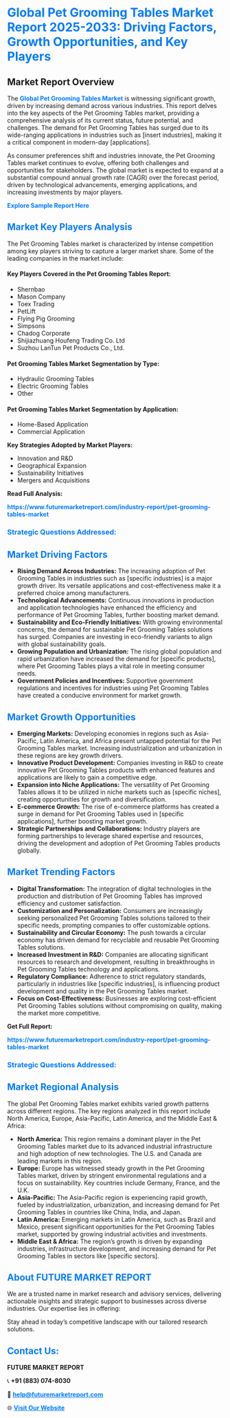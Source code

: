 <h1 style="color: #007BFF;">Global Pet Grooming Tables Market Report 2025-2033: Driving Factors, Growth Opportunities, and Key Players</h1>

<section id="overview">
<h2>Market Report Overview</h2>
<p>The <a href="https://www.futuremarketreport.com/industry-report/pet-grooming-tables-market" style="color: #007BFF; text-decoration: none;"><strong>Global Pet Grooming Tables Market</strong></a> is witnessing significant growth, driven by increasing demand across various industries. This report delves into the key aspects of the Pet Grooming Tables market, providing a comprehensive analysis of its current status, future potential, and challenges. The demand for Pet Grooming Tables has surged due to its wide-ranging applications in industries such as [insert industries], making it a critical component in modern-day [applications].</p>
<p>As consumer preferences shift and industries innovate, the Pet Grooming Tables market continues to evolve, offering both challenges and opportunities for stakeholders. The global market is expected to expand at a substantial compound annual growth rate (CAGR) over the forecast period, driven by technological advancements, emerging applications, and increasing investments by major players.</p>
</section>

<section id="overview">
<p><a href="https://www.futuremarketreport.com/request-sample/reportId=62254" style="color: #007BFF; text-decoration: none;"><strong>Explore Sample Report Here</strong></a></p>
</section>

<section id="key-players">
<h2 style="color: #007BFF;">Market Key Players Analysis</h2>
<p>The Pet Grooming Tables market is characterized by intense competition among key players striving to capture a larger market share. Some of the leading companies in the market include:</p>
<h4>Key Players Covered in the Pet Grooming Tables Report:</h4>
<ul><li>Shernbao</li><li>Mason Company</li><li>Toex Trading</li><li>PetLift</li><li>Flying Pig Grooming</li><li>Simpsons</li><li>Chadog Corporate</li><li>Shijiazhuang Houfeng Trading Co. Ltd</li><li>Suzhou LanTun Pet Products Co., Ltd.</li></ul>
<h4>Pet Grooming Tables Market Segmentation by Type:</h4>
<ul><li>Hydraulic Grooming Tables</li><li>Electric Grooming Tables</li><li>Other</li></ul>

<h4>Pet Grooming Tables Market Segmentation by Application:</h4>
<ul><li>Home-Based Application</li><li>Commercial Application</li></ul>
<p><strong>Key Strategies Adopted by Market Players:</strong></p>
<ul>
<li>Innovation and R&D</li>
<li>Geographical Expansion</li>
<li>Sustainability Initiatives</li>
<li>Mergers and Acquisitions</li>
</ul>
</section>

<section>
<p><strong>Read Full Analysis: </strong></p><a href="https://www.futuremarketreport.com/industry-report/pet-grooming-tables-market" style="color: #007BFF; text-decoration: none;"><strong>https://www.futuremarketreport.com/industry-report/pet-grooming-tables-market</strong></a>
<h3 style="color: #007BFF;">Strategic Questions Addressed:</h3>
</section>

<section id="driving-factors">
<h2 style="color: #007BFF;">Market Driving Factors</h2>
<ul>
<li><strong>Rising Demand Across Industries:</strong> The increasing adoption of Pet Grooming Tables in industries such as [specific industries] is a major growth driver. Its versatile applications and cost-effectiveness make it a preferred choice among manufacturers.</li>
<li><strong>Technological Advancements:</strong> Continuous innovations in production and application technologies have enhanced the efficiency and performance of Pet Grooming Tables, further boosting market demand.</li>
<li><strong>Sustainability and Eco-Friendly Initiatives:</strong> With growing environmental concerns, the demand for sustainable Pet Grooming Tables solutions has surged. Companies are investing in eco-friendly variants to align with global sustainability goals.</li>
<li><strong>Growing Population and Urbanization:</strong> The rising global population and rapid urbanization have increased the demand for [specific products], where Pet Grooming Tables plays a vital role in meeting consumer needs.</li>
<li><strong>Government Policies and Incentives:</strong> Supportive government regulations and incentives for industries using Pet Grooming Tables have created a conducive environment for market growth.</li>
</ul>
</section>

<section id="growth-opportunities">
<h2 style="color: #007BFF;">Market Growth Opportunities</h2>
<ul>
<li><strong>Emerging Markets:</strong> Developing economies in regions such as Asia-Pacific, Latin America, and Africa present untapped potential for the Pet Grooming Tables market. Increasing industrialization and urbanization in these regions are key growth drivers.</li>
<li><strong>Innovative Product Development:</strong> Companies investing in R&D to create innovative Pet Grooming Tables products with enhanced features and applications are likely to gain a competitive edge.</li>
<li><strong>Expansion into Niche Applications:</strong> The versatility of Pet Grooming Tables allows it to be utilized in niche markets such as [specific niches], creating opportunities for growth and diversification.</li>
<li><strong>E-commerce Growth:</strong> The rise of e-commerce platforms has created a surge in demand for Pet Grooming Tables used in [specific applications], further boosting market growth.</li>
<li><strong>Strategic Partnerships and Collaborations:</strong> Industry players are forming partnerships to leverage shared expertise and resources, driving the development and adoption of Pet Grooming Tables products globally.</li>
</ul>
</section>

<section id="trending-factors">
<h2 style="color: #007BFF;">Market Trending Factors</h2>
<ul>
<li><strong>Digital Transformation:</strong> The integration of digital technologies in the production and distribution of Pet Grooming Tables has improved efficiency and customer satisfaction.</li>
<li><strong>Customization and Personalization:</strong> Consumers are increasingly seeking personalized Pet Grooming Tables solutions tailored to their specific needs, prompting companies to offer customizable options.</li>
<li><strong>Sustainability and Circular Economy:</strong> The push towards a circular economy has driven demand for recyclable and reusable Pet Grooming Tables solutions.</li>
<li><strong>Increased Investment in R&D:</strong> Companies are allocating significant resources to research and development, resulting in breakthroughs in Pet Grooming Tables technology and applications.</li>
<li><strong>Regulatory Compliance:</strong> Adherence to strict regulatory standards, particularly in industries like [specific industries], is influencing product development and quality in the Pet Grooming Tables market.</li>
<li><strong>Focus on Cost-Effectiveness:</strong> Businesses are exploring cost-efficient Pet Grooming Tables solutions without compromising on quality, making the market more competitive.</li>
</ul>
</section>

<section>
<p><strong>Get Full Report: </strong></p><a href="https://www.futuremarketreport.com/industry-report/pet-grooming-tables-market" style="color: #007BFF; text-decoration: none;"><strong>https://www.futuremarketreport.com/industry-report/pet-grooming-tables-market</strong></a>
<h3 style="color: #007BFF;">Strategic Questions Addressed:</h3>
</section>


<section id="regional-analysis">
<h2 style="color: #007BFF;">Market Regional Analysis</h2>
<p>The global Pet Grooming Tables market exhibits varied growth patterns across different regions. The key regions analyzed in this report include North America, Europe, Asia-Pacific, Latin America, and the Middle East & Africa:</p>
<ul>
<li><strong>North America:</strong> This region remains a dominant player in the Pet Grooming Tables market due to its advanced industrial infrastructure and high adoption of new technologies. The U.S. and Canada are leading markets in this region.</li>
<li><strong>Europe:</strong> Europe has witnessed steady growth in the Pet Grooming Tables market, driven by stringent environmental regulations and a focus on sustainability. Key countries include Germany, France, and the U.K.</li>
<li><strong>Asia-Pacific:</strong> The Asia-Pacific region is experiencing rapid growth, fueled by industrialization, urbanization, and increasing demand for Pet Grooming Tables in countries like China, India, and Japan.</li>
<li><strong>Latin America:</strong> Emerging markets in Latin America, such as Brazil and Mexico, present significant opportunities for the Pet Grooming Tables market, supported by growing industrial activities and investments.</li>
<li><strong>Middle East & Africa:</strong> The region’s growth is driven by expanding industries, infrastructure development, and increasing demand for Pet Grooming Tables in sectors like [specific sectors].</li>
</ul>
</section>

<footer>
<h2 style="color: #007BFF;">About FUTURE MARKET REPORT</h2>
<p>We are a trusted name in market research and advisory services, delivering actionable insights and strategic support to businesses across diverse industries. Our expertise lies in offering:</p>

<p>Stay ahead in today’s competitive landscape with our tailored research solutions.</p>

<h2 style="color: #007BFF;">Contact Us:</h2>
<p><strong>FUTURE MARKET REPORT</strong></p>
<p>📞 <strong>+91 (883) 074-8030</strong></p>
<p>📧 <strong><a href="mailto:help@futuremarketreport.com" style="color: #007BFF;">help@futuremarketreport.com</a></strong></p>
<p>🌐 <strong><a href="https://www.futuremarketreport.com/" style="color: #007BFF;">Visit Our Website</a></strong></p>
</footer>